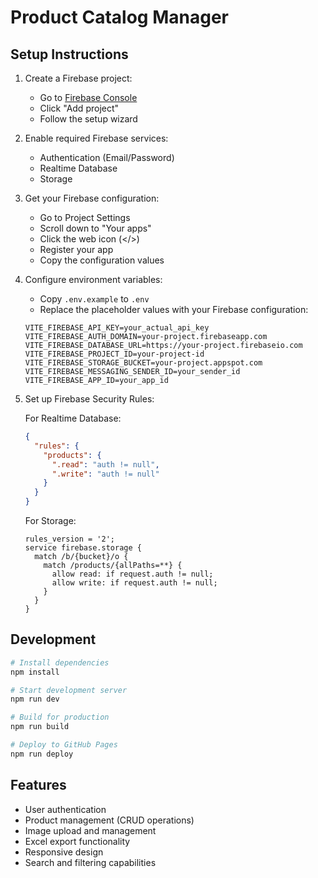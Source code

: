 # Product Catalog Manager

## Setup Instructions




1. Create a Firebase project:
   - Go to [Firebase Console](https://console.firebase.google.com/)
   - Click "Add project"
   - Follow the setup wizard

2. Enable required Firebase services:
   - Authentication (Email/Password)
   - Realtime Database
   - Storage

3. Get your Firebase configuration:
   - Go to Project Settings
   - Scroll down to "Your apps"
   - Click the web icon (</>)
   - Register your app
   - Copy the configuration values

4. Configure environment variables:
   - Copy `.env.example` to `.env`
   - Replace the placeholder values with your Firebase configuration:

   ```env
   VITE_FIREBASE_API_KEY=your_actual_api_key
   VITE_FIREBASE_AUTH_DOMAIN=your-project.firebaseapp.com
   VITE_FIREBASE_DATABASE_URL=https://your-project.firebaseio.com
   VITE_FIREBASE_PROJECT_ID=your-project-id
   VITE_FIREBASE_STORAGE_BUCKET=your-project.appspot.com
   VITE_FIREBASE_MESSAGING_SENDER_ID=your_sender_id
   VITE_FIREBASE_APP_ID=your_app_id
   ```

5. Set up Firebase Security Rules:

   For Realtime Database:
   ```json
   {
     "rules": {
       "products": {
         ".read": "auth != null",
         ".write": "auth != null"
       }
     }
   }
   ```

   For Storage:
   ```
   rules_version = '2';
   service firebase.storage {
     match /b/{bucket}/o {
       match /products/{allPaths=**} {
         allow read: if request.auth != null;
         allow write: if request.auth != null;
       }
     }
   }
   ```

## Development

```bash
# Install dependencies
npm install

# Start development server
npm run dev

# Build for production
npm run build

# Deploy to GitHub Pages
npm run deploy
```

## Features

- User authentication
- Product management (CRUD operations)
- Image upload and management
- Excel export functionality
- Responsive design
- Search and filtering capabilities